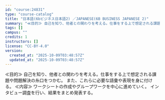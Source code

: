 ```yaml
---
id: "course:24831"
type: "course-catalog"
title: "日本語(6bビジネス日本語2) ／JAPANESE(6B BUSINESS JAPANESE 2)"
summary: "≪目的≫ 自己を知り、他者との関わりを考える。仕事をする上で想定される課題や問題解決の糸口をつかむ。 また、これらに必要な語彙や表現を身に付ける。 ≪内容≫ ワークシートの作成やグループワークを中心に進めていく。 インタビュー調査を行い、結…"
tags: []
campus: ""
credits: 1
instructors: []
license: "CC-BY-4.0"
version:
  created_at: "2025-10-09T03:48:57Z"
  updated_at: "2025-10-09T03:48:57Z"
---
```

≪目的≫ 自己を知り、他者との関わりを考える。仕事をする上で想定される課題や問題解決の糸口をつかむ。 また、これらに必要な語彙や表現を身に付ける。 ≪内容≫ ワークシートの作成やグループワークを中心に進めていく。 インタビュー調査を行い、結果をまとめ発表する。
